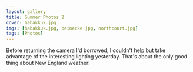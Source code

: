 ```yaml
---
layout: gallery
title: Summer Photos 2
cover: habakkuk.jpg
imgs: [habakkuk.jpg, beinecke.jpg, northcourt.jpg]
tags: [Photos]
---
```


Before returning the camera I'd borrowed, I couldn't help but take advantage of the interesting lighting yesterday. That's about the only good thing about New England weather!